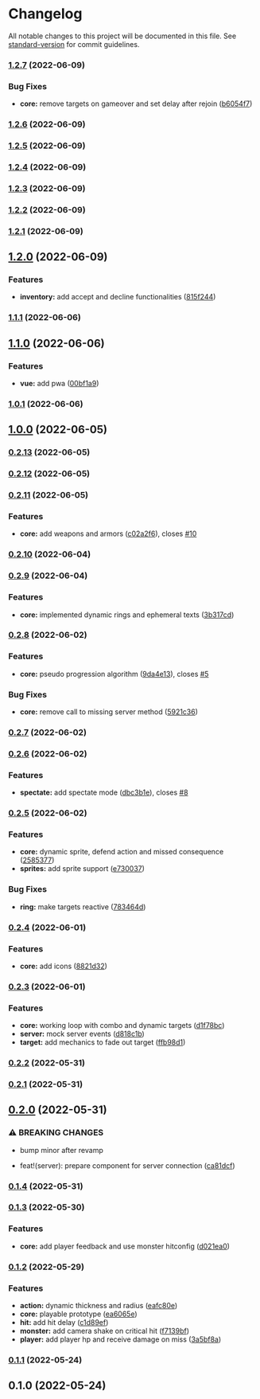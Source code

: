 # Changelog

All notable changes to this project will be documented in this file. See [standard-version](https://github.com/conventional-changelog/standard-version) for commit guidelines.

### [1.2.7](https://github.com/moonlitworks/korekari-client/compare/v1.2.6...v1.2.7) (2022-06-09)


### Bug Fixes

* **core:** remove targets on gameover and set delay after rejoin ([b6054f7](https://github.com/moonlitworks/korekari-client/commit/b6054f7cc895ee271fa1c70817c00b5e250f36f3))

### [1.2.6](https://github.com/moonlitworks/korekari-client/compare/v1.2.5...v1.2.6) (2022-06-09)

### [1.2.5](https://github.com/moonlitworks/korekari-client/compare/v1.2.4...v1.2.5) (2022-06-09)

### [1.2.4](https://github.com/moonlitworks/korekari-client/compare/v1.2.3...v1.2.4) (2022-06-09)

### [1.2.3](https://github.com/moonlitworks/korekari-client/compare/v1.2.2...v1.2.3) (2022-06-09)

### [1.2.2](https://github.com/moonlitworks/korekari-client/compare/v1.2.1...v1.2.2) (2022-06-09)

### [1.2.1](https://github.com/moonlitworks/korekari-client/compare/v1.2.0...v1.2.1) (2022-06-09)

## [1.2.0](https://github.com/moonlitworks/korekari-client/compare/v1.1.1...v1.2.0) (2022-06-09)


### Features

* **inventory:** add accept and decline functionalities ([815f244](https://github.com/moonlitworks/korekari-client/commit/815f2440307ef2fa60f7a98e1cf455de6d959249))

### [1.1.1](https://github.com/moonlitworks/korekari-client/compare/v1.1.0...v1.1.1) (2022-06-06)

## [1.1.0](https://github.com/moonlitworks/korekari-client/compare/v1.0.1...v1.1.0) (2022-06-06)


### Features

* **vue:** add pwa ([00bf1a9](https://github.com/moonlitworks/korekari-client/commit/00bf1a9fbeb32703a8c349d63793dcee99e5a49b))

### [1.0.1](https://github.com/moonlitworks/korekari-client/compare/v1.0.0...v1.0.1) (2022-06-06)

## [1.0.0](https://github.com/moonlitworks/korekari-client/compare/v0.2.13...v1.0.0) (2022-06-05)

### [0.2.13](https://github.com/moonlitworks/korekari-client/compare/v0.2.12...v0.2.13) (2022-06-05)

### [0.2.12](https://github.com/moonlitworks/korekari-client/compare/v0.2.11...v0.2.12) (2022-06-05)

### [0.2.11](https://github.com/moonlitworks/korekari-client/compare/v0.2.10...v0.2.11) (2022-06-05)


### Features

* **core:** add weapons and armors ([c02a2f6](https://github.com/moonlitworks/korekari-client/commit/c02a2f60a01c8877ac23bcc91a972b9ee082487b)), closes [#10](https://github.com/moonlitworks/korekari-client/issues/10)

### [0.2.10](https://github.com/moonlitworks/korekari-client/compare/v0.2.9...v0.2.10) (2022-06-04)

### [0.2.9](https://github.com/moonlitworks/korekari-client/compare/v0.2.8...v0.2.9) (2022-06-04)


### Features

* **core:** implemented dynamic rings and ephemeral texts ([3b317cd](https://github.com/moonlitworks/korekari-client/commit/3b317cd1afedd5f2b8ba0f3e624aec8877837120))

### [0.2.8](https://github.com/moonlitworks/korekari-client/compare/v0.2.7...v0.2.8) (2022-06-02)


### Features

* **core:** pseudo progression algorithm ([9da4e13](https://github.com/moonlitworks/korekari-client/commit/9da4e1339cc1fad7eced97cb97398c841b66441c)), closes [#5](https://github.com/moonlitworks/korekari-client/issues/5)


### Bug Fixes

* **core:** remove call to missing server method ([5921c36](https://github.com/moonlitworks/korekari-client/commit/5921c364e385a4879772cfcf17819430a7a870d9))

### [0.2.7](https://github.com/moonlitworks/korekari-client/compare/v0.2.6...v0.2.7) (2022-06-02)

### [0.2.6](https://github.com/moonlitworks/korekari-client/compare/v0.2.5...v0.2.6) (2022-06-02)


### Features

* **spectate:** add spectate mode ([dbc3b1e](https://github.com/moonlitworks/korekari-client/commit/dbc3b1e7a0e4ad0e8d4b8e596a64afc73c63ae3c)), closes [#8](https://github.com/moonlitworks/korekari-client/issues/8)

### [0.2.5](https://github.com/moonlitworks/korekari-client/compare/v0.2.4...v0.2.5) (2022-06-02)


### Features

* **core:** dynamic sprite, defend action and missed consequence ([2585377](https://github.com/moonlitworks/korekari-client/commit/2585377d82da5b619655182e5ede2f6dcfb11cc6))
* **sprites:** add sprite support ([e730037](https://github.com/moonlitworks/korekari-client/commit/e730037799ac25c1152e3f85e81304ac90484e80))


### Bug Fixes

* **ring:** make targets reactive ([783464d](https://github.com/moonlitworks/korekari-client/commit/783464da98733fd5d0296e004bdc17cf8432fbf3))

### [0.2.4](https://github.com/moonlitworks/korekari-client/compare/v0.2.3...v0.2.4) (2022-06-01)


### Features

* **core:** add icons ([8821d32](https://github.com/moonlitworks/korekari-client/commit/8821d325a8e9d0ce6dd3b2510e2b06b871fa7a17))

### [0.2.3](https://github.com/moonlitworks/korekari-client/compare/v0.2.2...v0.2.3) (2022-06-01)


### Features

* **core:** working loop with combo and dynamic targets ([d1f78bc](https://github.com/moonlitworks/korekari-client/commit/d1f78bc5b90bca0aa54b332ea131d8e6a88ffedb))
* **server:** mock server events ([d818c1b](https://github.com/moonlitworks/korekari-client/commit/d818c1b6da06d5f04d0e9652ae70ef7648db805a))
* **target:** add mechanics to fade out target ([ffb98d1](https://github.com/moonlitworks/korekari-client/commit/ffb98d1637fc8631e624e9b500cb66beab72c815))

### [0.2.2](https://github.com/moonlitworks/korekari-client/compare/v0.2.1...v0.2.2) (2022-05-31)

### [0.2.1](https://github.com/moonlitworks/korekari-client/compare/v0.2.0...v0.2.1) (2022-05-31)

## [0.2.0](https://github.com/moonlitworks/korekari-client/compare/v0.1.4...v0.2.0) (2022-05-31)


### ⚠ BREAKING CHANGES

* bump minor after revamp

* feat!(server): prepare component for server connection ([ca81dcf](https://github.com/moonlitworks/korekari-client/commit/ca81dcf6e983fb79ac41b687f7beb1e62dfc4ca4))

### [0.1.4](https://github.com/moonlitworks/korekari-client/compare/v0.1.3...v0.1.4) (2022-05-31)

### [0.1.3](https://github.com/moonlitworks/korekari-client/compare/v0.1.2...v0.1.3) (2022-05-30)


### Features

* **core:** add player feedback and use monster hitconfig ([d021ea0](https://github.com/moonlitworks/korekari-client/commit/d021ea0167ba9ea58733ebc9a1f50eb9ec7028d1))

### [0.1.2](https://github.com/moonlitworks/korekari-client/compare/v0.1.1...v0.1.2) (2022-05-29)


### Features

* **action:** dynamic thickness and radius ([eafc80e](https://github.com/moonlitworks/korekari-client/commit/eafc80e6cacd1688bfa414f5758666b054378812))
* **core:** playable prototype ([ea6065e](https://github.com/moonlitworks/korekari-client/commit/ea6065e1b58fadf1fc6d9caaddf72f34359cd8f1))
* **hit:** add hit delay ([c1d89ef](https://github.com/moonlitworks/korekari-client/commit/c1d89ef9bc55e66fda5a0452db80b9b78d049d91))
* **monster:** add camera shake on critical hit ([f7139bf](https://github.com/moonlitworks/korekari-client/commit/f7139bfd4004ca9fa486939b337b52934d048379))
* **player:** add player hp and receive damage on miss ([3a5bf8a](https://github.com/moonlitworks/korekari-client/commit/3a5bf8aeeca11cfa40cdd6b701408d9f62a4a025))

### [0.1.1](https://github.com/moonlitworks/korekari-client/compare/v0.1.0...v0.1.1) (2022-05-24)

## 0.1.0 (2022-05-24)
